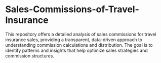 # Sales-Commissions-of-Travel-Insurance
This repository offers a detailed analysis of sales commissions for travel insurance sales, providing a transparent, data-driven approach to understanding commission calculations and distribution. The goal is to identify patterns and insights that help optimize sales strategies and commission structures.
